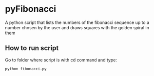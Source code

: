 # pyFibonacci
A python script that lists the numbers of the fibonacci sequence up to a number chosen by the user and draws squares with the golden spiral in them

## How to run script
Go to folder where script is with cd command and type:
```bash
python fibonacci.py
```
